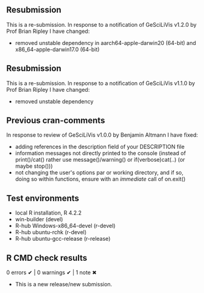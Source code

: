 
## Resubmission
This is a re-submission. In response to a notification of GeSciLiVis v1.2.0 by Prof Brian Ripley I have changed:
- removed unstable dependency in aarch64-apple-darwin20 (64-bit) and x86_64-apple-darwin17.0 (64-bit) 

## Resubmission
This is a re-submission. In response to a notification of GeSciLiVis v1.1.0 by Prof Brian Ripley I have changed:
- removed unstable dependency

## Previous cran-comments
In response to review of GeSciLiVis v1.0.0 by Benjamin Altmann I have fixed:
- adding references in the description field of your DESCRIPTION file
- information messages not directly printed to the console 
(instead of print()/cat() rather use message()/warning() or
if(verbose)cat(..) (or maybe stop()))
- not changing the user's options par or working directory, and if so, doing so within functions, ensure with an *immediate* call of on.exit()

## Test environments
- local R installation, R 4.2.2
- win-builder (devel)
- R-hub Windows-x86_64-devel (r-devel)
- R-hub ubuntu-rchk (r-devel)
- R-hub ubuntu-gcc-release (r-release)

## R CMD check results

0 errors ✔ | 0 warnings ✔ | 1 note ✖

* This is a new release/new submission.